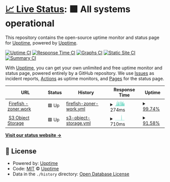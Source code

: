 # [📈 Live Status](https://status.zoner.work): <!--live status--> **🟩 All systems operational**

This repository contains the open-source uptime monitor and status page for [Upptime](https://upptime.js.org), powered by [Upptime](https://github.com/upptime/upptime).

[![Uptime CI](https://github.com/fencore/zoner-upptime/workflows/Uptime%20CI/badge.svg)](https://github.com/fencore/zoner-upptime/actions?query=workflow%3A%22Uptime+CI%22)
[![Response Time CI](https://github.com/fencore/zoner-upptime/workflows/Response%20Time%20CI/badge.svg)](https://github.com/fencore/zoner-upptime/actions?query=workflow%3A%22Response+Time+CI%22)
[![Graphs CI](https://github.com/fencore/zoner-upptime/workflows/Graphs%20CI/badge.svg)](https://github.com/fencore/zoner-upptime/actions?query=workflow%3A%22Graphs+CI%22)
[![Static Site CI](https://github.com/fencore/zoner-upptime/workflows/Static%20Site%20CI/badge.svg)](https://github.com/fencore/zoner-upptime/actions?query=workflow%3A%22Static+Site+CI%22)
[![Summary CI](https://github.com/fencore/zoner-upptime/workflows/Summary%20CI/badge.svg)](https://github.com/fencore/zoner-upptime/actions?query=workflow%3A%22Summary+CI%22)

With [Upptime](https://upptime.js.org), you can get your own unlimited and free uptime monitor and status page, powered entirely by a GitHub repository. We use [Issues](https://github.com/upptime/upptime/issues) as incident reports, [Actions](https://github.com/fencore/zoner-upptime/actions) as uptime monitors, and [Pages](https://status.zoner.work) for the status page.

<!--start: status pages-->
<!-- This summary is generated by Upptime (https://github.com/upptime/upptime) -->
<!-- Do not edit this manually, your changes will be overwritten -->
<!-- prettier-ignore -->
| URL | Status | History | Response Time | Uptime |
| --- | ------ | ------- | ------------- | ------ |
| <img alt="" src="https://icons.duckduckgo.com/ip3/zoner.work.ico" height="13"> [Firefish - zoner.work](https://zoner.work) | 🟩 Up | [firefish-zoner-work.yml](https://github.com/fencore/zoner-upptime/commits/HEAD/history/firefish-zoner-work.yml) | <details><summary><img alt="Response time graph" src="./graphs/firefish-zoner-work/response-time-week.png" height="20"> 274ms</summary><br><a href="https://status.zoner.work/history/firefish-zoner-work"><img alt="Response time 288" src="https://img.shields.io/endpoint?url=https%3A%2F%2Fraw.githubusercontent.com%2Ffencore%2Fzoner-upptime%2FHEAD%2Fapi%2Ffirefish-zoner-work%2Fresponse-time.json"></a><br><a href="https://status.zoner.work/history/firefish-zoner-work"><img alt="24-hour response time 234" src="https://img.shields.io/endpoint?url=https%3A%2F%2Fraw.githubusercontent.com%2Ffencore%2Fzoner-upptime%2FHEAD%2Fapi%2Ffirefish-zoner-work%2Fresponse-time-day.json"></a><br><a href="https://status.zoner.work/history/firefish-zoner-work"><img alt="7-day response time 274" src="https://img.shields.io/endpoint?url=https%3A%2F%2Fraw.githubusercontent.com%2Ffencore%2Fzoner-upptime%2FHEAD%2Fapi%2Ffirefish-zoner-work%2Fresponse-time-week.json"></a><br><a href="https://status.zoner.work/history/firefish-zoner-work"><img alt="30-day response time 280" src="https://img.shields.io/endpoint?url=https%3A%2F%2Fraw.githubusercontent.com%2Ffencore%2Fzoner-upptime%2FHEAD%2Fapi%2Ffirefish-zoner-work%2Fresponse-time-month.json"></a><br><a href="https://status.zoner.work/history/firefish-zoner-work"><img alt="1-year response time 288" src="https://img.shields.io/endpoint?url=https%3A%2F%2Fraw.githubusercontent.com%2Ffencore%2Fzoner-upptime%2FHEAD%2Fapi%2Ffirefish-zoner-work%2Fresponse-time-year.json"></a></details> | <details><summary><a href="https://status.zoner.work/history/firefish-zoner-work">99.74%</a></summary><a href="https://status.zoner.work/history/firefish-zoner-work"><img alt="All-time uptime 99.94%" src="https://img.shields.io/endpoint?url=https%3A%2F%2Fraw.githubusercontent.com%2Ffencore%2Fzoner-upptime%2FHEAD%2Fapi%2Ffirefish-zoner-work%2Fuptime.json"></a><br><a href="https://status.zoner.work/history/firefish-zoner-work"><img alt="24-hour uptime 100.00%" src="https://img.shields.io/endpoint?url=https%3A%2F%2Fraw.githubusercontent.com%2Ffencore%2Fzoner-upptime%2FHEAD%2Fapi%2Ffirefish-zoner-work%2Fuptime-day.json"></a><br><a href="https://status.zoner.work/history/firefish-zoner-work"><img alt="7-day uptime 99.74%" src="https://img.shields.io/endpoint?url=https%3A%2F%2Fraw.githubusercontent.com%2Ffencore%2Fzoner-upptime%2FHEAD%2Fapi%2Ffirefish-zoner-work%2Fuptime-week.json"></a><br><a href="https://status.zoner.work/history/firefish-zoner-work"><img alt="30-day uptime 99.89%" src="https://img.shields.io/endpoint?url=https%3A%2F%2Fraw.githubusercontent.com%2Ffencore%2Fzoner-upptime%2FHEAD%2Fapi%2Ffirefish-zoner-work%2Fuptime-month.json"></a><br><a href="https://status.zoner.work/history/firefish-zoner-work"><img alt="1-year uptime 99.94%" src="https://img.shields.io/endpoint?url=https%3A%2F%2Fraw.githubusercontent.com%2Ffencore%2Fzoner-upptime%2FHEAD%2Fapi%2Ffirefish-zoner-work%2Fuptime-year.json"></a></details>
| <img alt="" src="https://zoner.objects-us-east-1.dream.io/firefish/3441b9cc-2b08-476b-a1ff-d4e1d9abb3d2.png" height="13"> [S3 Object Storage](https://zoner.objects-us-east-1.dream.io/firefish/3441b9cc-2b08-476b-a1ff-d4e1d9abb3d2.png) | 🟩 Up | [s3-object-storage.yml](https://github.com/fencore/zoner-upptime/commits/HEAD/history/s3-object-storage.yml) | <details><summary><img alt="Response time graph" src="./graphs/s3-object-storage/response-time-week.png" height="20"> 710ms</summary><br><a href="https://status.zoner.work/history/s3-object-storage"><img alt="Response time 359" src="https://img.shields.io/endpoint?url=https%3A%2F%2Fraw.githubusercontent.com%2Ffencore%2Fzoner-upptime%2FHEAD%2Fapi%2Fs3-object-storage%2Fresponse-time.json"></a><br><a href="https://status.zoner.work/history/s3-object-storage"><img alt="24-hour response time 333" src="https://img.shields.io/endpoint?url=https%3A%2F%2Fraw.githubusercontent.com%2Ffencore%2Fzoner-upptime%2FHEAD%2Fapi%2Fs3-object-storage%2Fresponse-time-day.json"></a><br><a href="https://status.zoner.work/history/s3-object-storage"><img alt="7-day response time 710" src="https://img.shields.io/endpoint?url=https%3A%2F%2Fraw.githubusercontent.com%2Ffencore%2Fzoner-upptime%2FHEAD%2Fapi%2Fs3-object-storage%2Fresponse-time-week.json"></a><br><a href="https://status.zoner.work/history/s3-object-storage"><img alt="30-day response time 423" src="https://img.shields.io/endpoint?url=https%3A%2F%2Fraw.githubusercontent.com%2Ffencore%2Fzoner-upptime%2FHEAD%2Fapi%2Fs3-object-storage%2Fresponse-time-month.json"></a><br><a href="https://status.zoner.work/history/s3-object-storage"><img alt="1-year response time 359" src="https://img.shields.io/endpoint?url=https%3A%2F%2Fraw.githubusercontent.com%2Ffencore%2Fzoner-upptime%2FHEAD%2Fapi%2Fs3-object-storage%2Fresponse-time-year.json"></a></details> | <details><summary><a href="https://status.zoner.work/history/s3-object-storage">91.58%</a></summary><a href="https://status.zoner.work/history/s3-object-storage"><img alt="All-time uptime 99.05%" src="https://img.shields.io/endpoint?url=https%3A%2F%2Fraw.githubusercontent.com%2Ffencore%2Fzoner-upptime%2FHEAD%2Fapi%2Fs3-object-storage%2Fuptime.json"></a><br><a href="https://status.zoner.work/history/s3-object-storage"><img alt="24-hour uptime 88.51%" src="https://img.shields.io/endpoint?url=https%3A%2F%2Fraw.githubusercontent.com%2Ffencore%2Fzoner-upptime%2FHEAD%2Fapi%2Fs3-object-storage%2Fuptime-day.json"></a><br><a href="https://status.zoner.work/history/s3-object-storage"><img alt="7-day uptime 91.58%" src="https://img.shields.io/endpoint?url=https%3A%2F%2Fraw.githubusercontent.com%2Ffencore%2Fzoner-upptime%2FHEAD%2Fapi%2Fs3-object-storage%2Fuptime-week.json"></a><br><a href="https://status.zoner.work/history/s3-object-storage"><img alt="30-day uptime 98.06%" src="https://img.shields.io/endpoint?url=https%3A%2F%2Fraw.githubusercontent.com%2Ffencore%2Fzoner-upptime%2FHEAD%2Fapi%2Fs3-object-storage%2Fuptime-month.json"></a><br><a href="https://status.zoner.work/history/s3-object-storage"><img alt="1-year uptime 99.05%" src="https://img.shields.io/endpoint?url=https%3A%2F%2Fraw.githubusercontent.com%2Ffencore%2Fzoner-upptime%2FHEAD%2Fapi%2Fs3-object-storage%2Fuptime-year.json"></a></details>

<!--end: status pages-->

[**Visit our status website →**](https://status.zoner.work)

## 📄 License

- Powered by: [Upptime](https://github.com/upptime/upptime)
- Code: [MIT](./LICENSE) © [Upptime](https://upptime.js.org)
- Data in the `./history` directory: [Open Database License](https://opendatacommons.org/licenses/odbl/1-0/)
